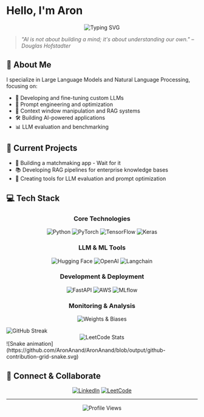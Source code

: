 # Hello, I'm Aron
<div align="center">
  <img src="https://readme-typing-svg.herokuapp.com?font=Fira+Code&weight=600&size=22&pause=1000&color=00FFB3&width=435&lines=LLM+Developer;AI+Researcher;Prompt+Engineer;NLP+Enthusiast" alt="Typing SVG" />
</div>

> *"AI is not about building a mind; it's about understanding our own." – Douglas Hofstadter*

## 🧠 About Me
I specialize in Large Language Models and Natural Language Processing, focusing on:
- 🔬 Developing and fine-tuning custom LLMs
- 🎯 Prompt engineering and optimization
- 🔮 Context window manipulation and RAG systems
- 🛠️ Building AI-powered applications
- 📊 LLM evaluation and benchmarking

## 🚀 Current Projects
- 🤖 Building a matchmaking app - Wait for it
- 📚 Developing RAG pipelines for enterprise knowledge bases
- 🔧 Creating tools for LLM evaluation and prompt optimization


## 💻 Tech Stack
<div align="center">

### Core Technologies
![Python](https://img.shields.io/badge/Python-FFD43B?style=for-the-badge&logo=python&logoColor=blue)
![PyTorch](https://img.shields.io/badge/PyTorch-EE4C2C?style=for-the-badge&logo=pytorch&logoColor=white)
![TensorFlow](https://img.shields.io/badge/TensorFlow-FF6F00?style=for-the-badge&logo=tensorflow&logoColor=white)
![Keras](https://img.shields.io/badge/Keras-D00000?style=for-the-badge&logo=Keras&logoColor=white)

### LLM & ML Tools
![Hugging Face](https://img.shields.io/badge/🤗_Hugging_Face-FFD21E?style=for-the-badge)
![OpenAI](https://img.shields.io/badge/OpenAI-412991?style=for-the-badge&logo=openai&logoColor=white)
![Langchain](https://img.shields.io/badge/🦜️_LangChain-32CD32?style=for-the-badge)

### Development & Deployment
![FastAPI](https://img.shields.io/badge/FastAPI-009688?style=for-the-badge&logo=FastAPI&logoColor=white)
![AWS](https://img.shields.io/badge/AWS-FF9900?style=for-the-badge&logo=amazonaws&logoColor=white)
![MLflow](https://img.shields.io/badge/MLflow-0194E2?style=for-the-badge&logo=mlflow&logoColor=white)

### Monitoring & Analysis
![Weights & Biases](https://img.shields.io/badge/Weights_&_Biases-FFBE00?style=for-the-badge&logo=WeightsAndBiases&logoColor=white)
</div>

<!-- Replace with coding activity or streak stats -->
<img src="https://github-readme-streak-stats.herokuapp.com/?user=AronAnand&theme=dark" alt="GitHub Streak" />
<div align="center">
  <img src="https://leetcard.jacoblin.cool/Aron-droid?theme=dark&font=Fira+Code&ext=activity" alt="LeetCode Stats" />
</div>
![Snake animation](https://github.com/AronAnand/AronAnand/blob/output/github-contribution-grid-snake.svg)

## 🔗 Connect & Collaborate
<div align="center">
  
[![LinkedIn](https://img.shields.io/badge/LinkedIn-0077B5?style=for-the-badge&logo=linkedin&logoColor=white)](https://www.linkedin.com/in/aroncanand/)
[![LeetCode](https://img.shields.io/badge/LeetCode-000000?style=for-the-badge&logo=LeetCode&logoColor=White)](https://leetcode.com/u/Aron-droid/)

</div>

---
<div align="center">
  <img src="https://komarev.com/ghpvc/?username=AronAnand&color=brightgreen&style=flat-square&label=Profile+Views" alt="Profile Views" />
</div>
